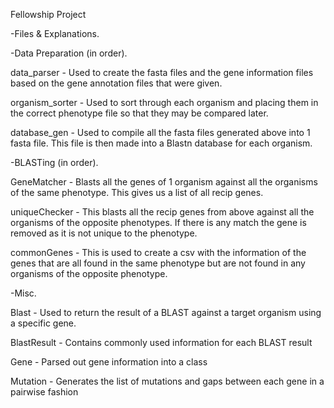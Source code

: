 Fellowship Project

-Files & Explanations.

-Data Preparation (in order).

data_parser - Used to create the fasta files and the gene information files based on the gene annotation files that were given.

organism_sorter - Used to sort through each organism and placing them in the correct phenotype file so that they may be compared later.

database_gen - Used to compile all the fasta files generated above into 1 fasta file. This file is then made into a Blastn database for each organism.

-BLASTing (in order).

GeneMatcher - Blasts all the genes of 1 organism against all the organisms of the same phenotype. This gives us a list of all recip genes.

uniqueChecker - This blasts all the recip genes from above against all the organisms of the opposite phenotypes. If there is any match the gene is removed as it is not unique to the phenotype.

commonGenes - This is used to create a csv with the information of the genes that are all found in the same phenotype but are not found in any organisms of the opposite phenotype.

-Misc.

Blast - Used to return the result of a BLAST against a target organism using a specific gene.

BlastResult - Contains commonly used information for each BLAST result

Gene - Parsed out gene information into a class

Mutation - Generates the list of mutations and gaps between each gene in a pairwise fashion

